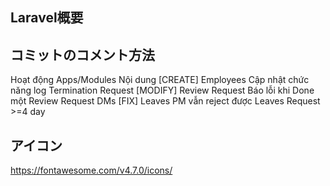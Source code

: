 ## Laravel概要

## コミットのコメント方法
Hoạt động	Apps/Modules	Nội dung
[CREATE]	Employees	    Cập nhật chức năng log Termination Request
[MODIFY]	    Review Request	Báo lỗi khi Done một Review Request	DMs
[FIX]	    Leaves	        PM vẫn reject được Leaves Request >=4 day

## アイコン
https://fontawesome.com/v4.7.0/icons/
